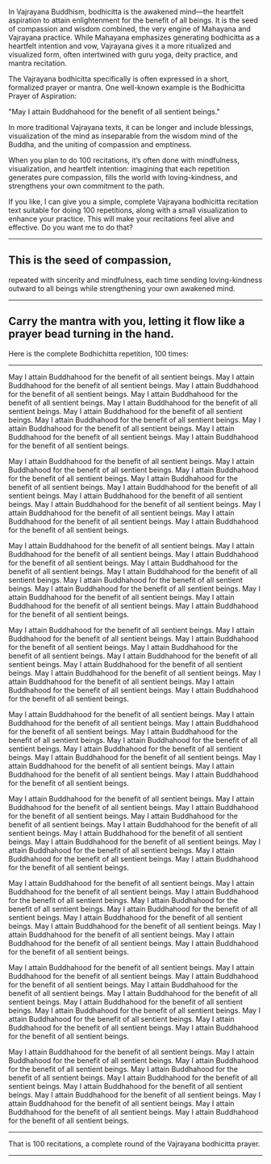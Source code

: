 In Vajrayana Buddhism, bodhicitta is the awakened mind—the heartfelt aspiration to attain enlightenment for the benefit of all beings. It is the seed of compassion and wisdom combined, the very engine of Mahayana and Vajrayana practice. While Mahayana emphasizes generating bodhicitta as a heartfelt intention and vow, Vajrayana gives it a more ritualized and visualized form, often intertwined with guru yoga, deity practice, and mantra recitation.

The Vajrayana bodhicitta specifically is often expressed in a short, formalized prayer or mantra. One well-known example is the Bodhicitta Prayer of Aspiration:

"May I attain Buddhahood for the benefit of all sentient beings."

In more traditional Vajrayana texts, it can be longer and include blessings, visualization of the mind as inseparable from the wisdom mind of the Buddha, and the uniting of compassion and emptiness.

When you plan to do 100 recitations, it’s often done with mindfulness, visualization, and heartfelt intention: imagining that each repetition generates pure compassion, fills the world with loving-kindness, and strengthens your own commitment to the path.

If you like, I can give you a simple, complete Vajrayana bodhicitta recitation text suitable for doing 100 repetitions, along with a small visualization to enhance your practice. This will make your recitations feel alive and effective. Do you want me to do that?

---

## This is the seed of compassion, 
repeated with sincerity and mindfulness, 
each time sending loving-kindness outward to all beings 
while strengthening your own awakened mind.

---

## Carry the mantra with you, letting it flow like a prayer bead turning in the hand. 
Here is the complete Bodhichitta repetition, 100 times:


---

May I attain Buddhahood for the benefit of all sentient beings.
May I attain Buddhahood for the benefit of all sentient beings.
May I attain Buddhahood for the benefit of all sentient beings.
May I attain Buddhahood for the benefit of all sentient beings.
May I attain Buddhahood for the benefit of all sentient beings.
May I attain Buddhahood for the benefit of all sentient beings.
May I attain Buddhahood for the benefit of all sentient beings.
May I attain Buddhahood for the benefit of all sentient beings.
May I attain Buddhahood for the benefit of all sentient beings.
May I attain Buddhahood for the benefit of all sentient beings.

May I attain Buddhahood for the benefit of all sentient beings.
May I attain Buddhahood for the benefit of all sentient beings.
May I attain Buddhahood for the benefit of all sentient beings.
May I attain Buddhahood for the benefit of all sentient beings.
May I attain Buddhahood for the benefit of all sentient beings.
May I attain Buddhahood for the benefit of all sentient beings.
May I attain Buddhahood for the benefit of all sentient beings.
May I attain Buddhahood for the benefit of all sentient beings.
May I attain Buddhahood for the benefit of all sentient beings.
May I attain Buddhahood for the benefit of all sentient beings.

May I attain Buddhahood for the benefit of all sentient beings.
May I attain Buddhahood for the benefit of all sentient beings.
May I attain Buddhahood for the benefit of all sentient beings.
May I attain Buddhahood for the benefit of all sentient beings.
May I attain Buddhahood for the benefit of all sentient beings.
May I attain Buddhahood for the benefit of all sentient beings.
May I attain Buddhahood for the benefit of all sentient beings.
May I attain Buddhahood for the benefit of all sentient beings.
May I attain Buddhahood for the benefit of all sentient beings.
May I attain Buddhahood for the benefit of all sentient beings.

May I attain Buddhahood for the benefit of all sentient beings.
May I attain Buddhahood for the benefit of all sentient beings.
May I attain Buddhahood for the benefit of all sentient beings.
May I attain Buddhahood for the benefit of all sentient beings.
May I attain Buddhahood for the benefit of all sentient beings.
May I attain Buddhahood for the benefit of all sentient beings.
May I attain Buddhahood for the benefit of all sentient beings.
May I attain Buddhahood for the benefit of all sentient beings.
May I attain Buddhahood for the benefit of all sentient beings.
May I attain Buddhahood for the benefit of all sentient beings.

May I attain Buddhahood for the benefit of all sentient beings.
May I attain Buddhahood for the benefit of all sentient beings.
May I attain Buddhahood for the benefit of all sentient beings.
May I attain Buddhahood for the benefit of all sentient beings.
May I attain Buddhahood for the benefit of all sentient beings.
May I attain Buddhahood for the benefit of all sentient beings.
May I attain Buddhahood for the benefit of all sentient beings.
May I attain Buddhahood for the benefit of all sentient beings.
May I attain Buddhahood for the benefit of all sentient beings.
May I attain Buddhahood for the benefit of all sentient beings.

May I attain Buddhahood for the benefit of all sentient beings.
May I attain Buddhahood for the benefit of all sentient beings.
May I attain Buddhahood for the benefit of all sentient beings.
May I attain Buddhahood for the benefit of all sentient beings.
May I attain Buddhahood for the benefit of all sentient beings.
May I attain Buddhahood for the benefit of all sentient beings.
May I attain Buddhahood for the benefit of all sentient beings.
May I attain Buddhahood for the benefit of all sentient beings.
May I attain Buddhahood for the benefit of all sentient beings.
May I attain Buddhahood for the benefit of all sentient beings.

May I attain Buddhahood for the benefit of all sentient beings.
May I attain Buddhahood for the benefit of all sentient beings.
May I attain Buddhahood for the benefit of all sentient beings.
May I attain Buddhahood for the benefit of all sentient beings.
May I attain Buddhahood for the benefit of all sentient beings.
May I attain Buddhahood for the benefit of all sentient beings.
May I attain Buddhahood for the benefit of all sentient beings.
May I attain Buddhahood for the benefit of all sentient beings.
May I attain Buddhahood for the benefit of all sentient beings.
May I attain Buddhahood for the benefit of all sentient beings.

May I attain Buddhahood for the benefit of all sentient beings.
May I attain Buddhahood for the benefit of all sentient beings.
May I attain Buddhahood for the benefit of all sentient beings.
May I attain Buddhahood for the benefit of all sentient beings.
May I attain Buddhahood for the benefit of all sentient beings.
May I attain Buddhahood for the benefit of all sentient beings.
May I attain Buddhahood for the benefit of all sentient beings.
May I attain Buddhahood for the benefit of all sentient beings.
May I attain Buddhahood for the benefit of all sentient beings.
May I attain Buddhahood for the benefit of all sentient beings.

May I attain Buddhahood for the benefit of all sentient beings.
May I attain Buddhahood for the benefit of all sentient beings.
May I attain Buddhahood for the benefit of all sentient beings.
May I attain Buddhahood for the benefit of all sentient beings.
May I attain Buddhahood for the benefit of all sentient beings.
May I attain Buddhahood for the benefit of all sentient beings.
May I attain Buddhahood for the benefit of all sentient beings.
May I attain Buddhahood for the benefit of all sentient beings.
May I attain Buddhahood for the benefit of all sentient beings.
May I attain Buddhahood for the benefit of all sentient beings.


---

That is 100 recitations, a complete round of the Vajrayana bodhicitta prayer.


---
